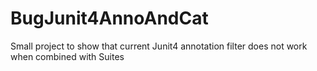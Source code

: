 # BugJunit4AnnoAndCat
Small project to show that current Junit4 annotation filter does not work when combined with Suites
